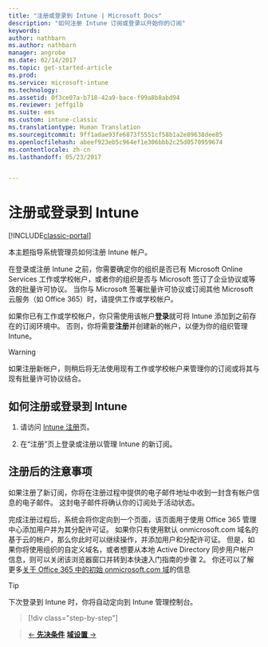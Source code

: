 ```yaml
---
title: "注册或登录到 Intune | Microsoft Docs"
description: "如何注册 Intune 订阅或登录以开始你的订阅"
keywords: 
author: nathbarn
ms.author: nathbarn
manager: angrobe
ms.date: 02/14/2017
ms.topic: get-started-article
ms.prod: 
ms.service: microsoft-intune
ms.technology: 
ms.assetid: 0f3ce07a-b718-42a9-bace-f99a8b8abd94
ms.reviewer: jeffgilb
ms.suite: ems
ms.custom: intune-classic
ms.translationtype: Human Translation
ms.sourcegitcommit: 9ff1adae93fe6873f5551cf58b1a2e89638dee85
ms.openlocfilehash: abeef923eb5c964ef1e306bbb2c25d0570959674
ms.contentlocale: zh-cn
ms.lasthandoff: 05/23/2017


---
```



# <a name="sign-up-or-sign-in-to-intune"></a>注册或登录到 Intune

[!INCLUDE[classic-portal](../includes/classic-portal.md)]

本主题指导系统管理员如何注册 Intune 帐户。

在登录或注册 Intune 之前，你需要确定你的组织是否已有 Microsoft Online Services 工作或学校帐户，或者你的组织是否与 Microsoft 签订了企业协议或等效的批量许可协议。 当你与 Microsoft 签署批量许可协议或订阅其他 Microsoft 云服务（如 Office 365）时，请提供工作或学校帐户。

如果你已有工作或学校帐户，你只需使用该帐户**登录**就可将 Intune 添加到之前存在的订阅环境中。 否则，你将需要**注册**并创建新的帐户，以便为你的组织管理 Intune。

>[!WARNING]
>如果注册新帐户，则稍后将无法使用现有工作或学校帐户来管理你的订阅或将其与现有批量许可协议结合。

## <a name="how-to-sign-up-or-sign-in-to-intune"></a>如何注册或登录到 Intune

1.  请访问 [Intune 注册](https://portal.office.com/Signup/Signup.aspx?OfferId=40BE278A-DFD1-470a-9EF7-9F2596EA7FF9&dl=INTUNE_A&ali=1#0%20)页。

2.  在“注册”页上登录或注册以管理 Intune 的新订阅。

## <a name="post-sign-up-considerations"></a>注册后的注意事项
如果注册了新订阅，你将在注册过程中提供的电子邮件地址中收到一封含有帐户信息的电子邮件。 这封电子邮件将确认你的订阅处于活动状态。

完成注册过程后，系统会将你定向到一个页面，该页面用于使用 Office 365 管理中心添加用户并为其分配许可证。 如果你只有使用默认 onmicrosoft.com 域名的基于云的帐户，那么你此时可以继续操作，并添加用户和分配许可证。 但是，如果你将使用组织的自定义域名，或者想要从本地 Active Directory 同步用户帐户信息，则可以关闭该浏览器窗口并转到本快速入门指南的步骤 2。 你还可以了解更多[关于 Office 365 中的初始 onmicrosoft.com 域](https://support.office.com/article/About-your-initial-onmicrosoft-com-domain-in-Office-365-B9FC3018-8844-43F3-8DB1-1B3A8E9CFD5A)的信息

>[!TIP]
> 下次登录到 Intune 时，你将自动定向到 Intune 管理控制台。


>[!div class="step-by-step"]

>[&larr; **先决条件**](.\what-to-know-before-you-start-microsoft-intune.md)     [**域设置** &rarr;](.\start-with-a-paid-subscription-to-microsoft-intune-step-2.md)  


